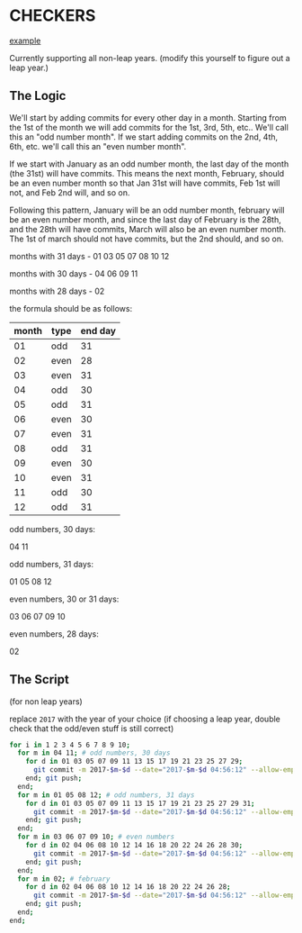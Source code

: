 # CHECKERS
[example](https://github.com/CalamityAdam?tab=overview&from=2017-12-01&to=2017-12-31)

Currently supporting all non-leap years. (modify this yourself to figure out a leap year.)

## The Logic

We'll start by adding commits for every other day in a month. Starting from the 1st of the month we will add commits for the 1st, 3rd, 5th, etc.. We'll call this an "odd number month". If we start adding commits on the 2nd, 4th, 6th, etc. we'll call this an "even number month".

If we start with January as an odd number month, the last day of the month (the 31st) will have commits. This means the next month, February, should be an even number month so that Jan 31st will have commits, Feb 1st will not, and Feb 2nd will, and so on.

Following this pattern, January will be an odd number month, february will be an even number month, and since the last day of February is the 28th, and the 28th will have commits, March will also be an even number month. The 1st of march should not have commits, but the 2nd should, and so on.

months with 31 days - 01 03 05 07 08 10 12

months with 30 days - 04 06 09 11

months with 28 days - 02

the formula should be as follows:

| month | type | end day |
| -- | -- | -- |
| 01 | odd | 31 |
| 02 | even | 28 |
| 03 | even | 31 |
| 04 | odd | 30 |
| 05 | odd | 31 |
| 06 | even | 30 |
| 07 | even | 31 |
| 08 | odd | 31 |
| 09 | even | 30 |
| 10 | even | 31 |
| 11 | odd | 30 |
| 12 | odd | 31 |

odd numbers, 30 days:

04 11

odd numbers, 31 days:

01 05 08 12

even numbers, 30 or 31 days:

03 06 07 09 10

even numbers, 28 days:

02


## The Script
(for non leap years)

replace `2017` with the year of your choice (if choosing a leap year, double check that the odd/even stuff is still correct)
```bash odds
for i in 1 2 3 4 5 6 7 8 9 10;
  for m in 04 11; # odd numbers, 30 days
    for d in 01 03 05 07 09 11 13 15 17 19 21 23 25 27 29;
      git commit -m 2017-$m-$d --date="2017-$m-$d 04:56:12" --allow-empty;
    end; git push;
  end;
  for m in 01 05 08 12; # odd numbers, 31 days
    for d in 01 03 05 07 09 11 13 15 17 19 21 23 25 27 29 31;
      git commit -m 2017-$m-$d --date="2017-$m-$d 04:56:12" --allow-empty;
    end; git push;
  end;
  for m in 03 06 07 09 10; # even numbers
    for d in 02 04 06 08 10 12 14 16 18 20 22 24 26 28 30;
      git commit -m 2017-$m-$d --date="2017-$m-$d 04:56:12" --allow-empty;
    end; git push;
  end;
  for m in 02; # february
    for d in 02 04 06 08 10 12 14 16 18 20 22 24 26 28;
      git commit -m 2017-$m-$d --date="2017-$m-$d 04:56:12" --allow-empty;
    end; git push;
  end;
end;
```
